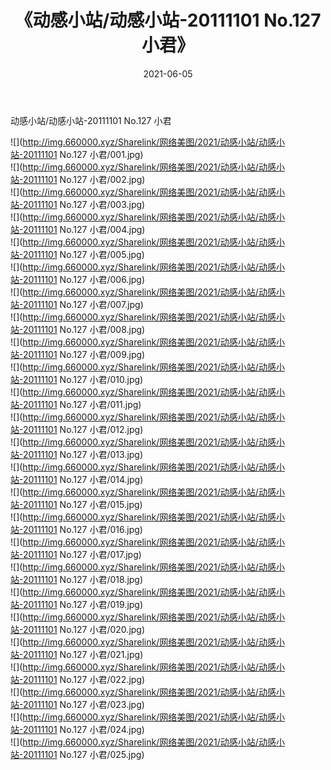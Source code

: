 ﻿---
layout: post
title:  《动感小站/动感小站-20111101 No.127 小君》
date:   2021-06-05
img: http://img.660000.xyz/Sharelink/网络美图/2021/动感小站/动感小站-20111101 No.127 小君/000.jpg
categories: [美女, 清纯, 唯美]
---

动感小站/动感小站-20111101 No.127 小君

 ![](http://img.660000.xyz/Sharelink/网络美图/2021/动感小站/动感小站-20111101 No.127 小君/001.jpg) <br>![](http://img.660000.xyz/Sharelink/网络美图/2021/动感小站/动感小站-20111101 No.127 小君/002.jpg) <br>![](http://img.660000.xyz/Sharelink/网络美图/2021/动感小站/动感小站-20111101 No.127 小君/003.jpg) <br>![](http://img.660000.xyz/Sharelink/网络美图/2021/动感小站/动感小站-20111101 No.127 小君/004.jpg) <br>![](http://img.660000.xyz/Sharelink/网络美图/2021/动感小站/动感小站-20111101 No.127 小君/005.jpg) <br>![](http://img.660000.xyz/Sharelink/网络美图/2021/动感小站/动感小站-20111101 No.127 小君/006.jpg) <br>![](http://img.660000.xyz/Sharelink/网络美图/2021/动感小站/动感小站-20111101 No.127 小君/007.jpg) <br>![](http://img.660000.xyz/Sharelink/网络美图/2021/动感小站/动感小站-20111101 No.127 小君/008.jpg) <br>![](http://img.660000.xyz/Sharelink/网络美图/2021/动感小站/动感小站-20111101 No.127 小君/009.jpg) <br>![](http://img.660000.xyz/Sharelink/网络美图/2021/动感小站/动感小站-20111101 No.127 小君/010.jpg) <br>![](http://img.660000.xyz/Sharelink/网络美图/2021/动感小站/动感小站-20111101 No.127 小君/011.jpg) <br>![](http://img.660000.xyz/Sharelink/网络美图/2021/动感小站/动感小站-20111101 No.127 小君/012.jpg) <br>![](http://img.660000.xyz/Sharelink/网络美图/2021/动感小站/动感小站-20111101 No.127 小君/013.jpg) <br>![](http://img.660000.xyz/Sharelink/网络美图/2021/动感小站/动感小站-20111101 No.127 小君/014.jpg) <br>![](http://img.660000.xyz/Sharelink/网络美图/2021/动感小站/动感小站-20111101 No.127 小君/015.jpg) <br>![](http://img.660000.xyz/Sharelink/网络美图/2021/动感小站/动感小站-20111101 No.127 小君/016.jpg) <br>![](http://img.660000.xyz/Sharelink/网络美图/2021/动感小站/动感小站-20111101 No.127 小君/017.jpg) <br>![](http://img.660000.xyz/Sharelink/网络美图/2021/动感小站/动感小站-20111101 No.127 小君/018.jpg) <br>![](http://img.660000.xyz/Sharelink/网络美图/2021/动感小站/动感小站-20111101 No.127 小君/019.jpg) <br>![](http://img.660000.xyz/Sharelink/网络美图/2021/动感小站/动感小站-20111101 No.127 小君/020.jpg) <br>![](http://img.660000.xyz/Sharelink/网络美图/2021/动感小站/动感小站-20111101 No.127 小君/021.jpg) <br>![](http://img.660000.xyz/Sharelink/网络美图/2021/动感小站/动感小站-20111101 No.127 小君/022.jpg) <br>![](http://img.660000.xyz/Sharelink/网络美图/2021/动感小站/动感小站-20111101 No.127 小君/023.jpg) <br>![](http://img.660000.xyz/Sharelink/网络美图/2021/动感小站/动感小站-20111101 No.127 小君/024.jpg) <br>![](http://img.660000.xyz/Sharelink/网络美图/2021/动感小站/动感小站-20111101 No.127 小君/025.jpg) <br>